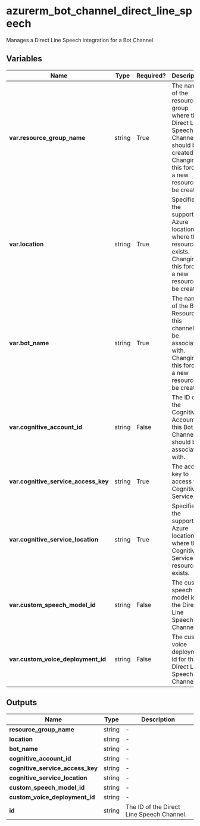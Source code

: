 # azurerm_bot_channel_direct_line_speech

Manages a Direct Line Speech integration for a Bot Channel

## Variables

| Name | Type | Required? |  Description |
| ---- | ---- | --------- |  ----------- |
| **var.resource_group_name** | string | True | The name of the resource group where the Direct Line Speech Channel should be created. Changing this forces a new resource to be created. | 
| **var.location** | string | True | Specifies the supported Azure location where the resource exists. Changing this forces a new resource to be created. | 
| **var.bot_name** | string | True | The name of the Bot Resource this channel will be associated with. Changing this forces a new resource to be created. | 
| **var.cognitive_account_id** | string | False | The ID of the Cognitive Account this Bot Channel should be associated with. | 
| **var.cognitive_service_access_key** | string | True | The access key to access the Cognitive Service. | 
| **var.cognitive_service_location** | string | True | Specifies the supported Azure location where the Cognitive Service resource exists. | 
| **var.custom_speech_model_id** | string | False | The custom speech model id for the Direct Line Speech Channel. | 
| **var.custom_voice_deployment_id** | string | False | The custom voice deployment id for the Direct Line Speech Channel. | 



## Outputs

| Name | Type | Description |
| ---- | ---- | --------- | 
| **resource_group_name** | string  | - | 
| **location** | string  | - | 
| **bot_name** | string  | - | 
| **cognitive_account_id** | string  | - | 
| **cognitive_service_access_key** | string  | - | 
| **cognitive_service_location** | string  | - | 
| **custom_speech_model_id** | string  | - | 
| **custom_voice_deployment_id** | string  | - | 
| **id** | string  | The ID of the Direct Line Speech Channel. | 